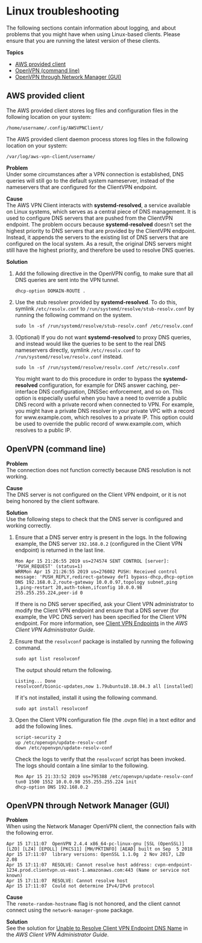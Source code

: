 # Linux troubleshooting<a name="linux-troubleshooting"></a>

The following sections contain information about logging, and about problems that you might have when using Linux\-based clients\. Please ensure that you are running the latest version of these clients\. 

**Topics**
+ [AWS provided client](#aws-provided-client)
+ [OpenVPN \(command line\)](#open-vpn-command-line)
+ [OpenVPN through Network Manager \(GUI\)](#open-vpn-network-manager-gui)

## AWS provided client<a name="aws-provided-client"></a>

The AWS provided client stores log files and configuration files in the following location on your system:

```
/home/username/.config/AWSVPNClient/
```

The AWS provided client daemon process stores log files in the following location on your system:

```
/var/log/aws-vpn-client/username/
```

**Problem**  
Under some circumstances after a VPN connection is established, DNS queries will still go to the default system nameserver, instead of the nameservers that are configured for the ClientVPN endpoint\.

**Cause**  
The AWS VPN Client interacts with **systemd\-resolved**, a service available on Linux systems, which serves as a central piece of DNS management\. It is used to configure DNS servers that are pushed from the ClientVPN endpoint\. The problem occurs because **systemd\-resolved** doesn't set the highest priority to DNS servers that are provided by the ClientVPN endpoint\. Instead, it appends the servers to the existing list of DNS servers that are configured on the local system\. As a result, the original DNS servers might still have the highest priority, and therefore be used to resolve DNS queries\. 

**Solution**

1. Add the following directive in the OpenVPN config, to make sure that all DNS queries are sent into the VPN tunnel\.

   ```
   dhcp-option DOMAIN-ROUTE .
   ```

1. Use the stub resolver provided by **systemd\-resolved**\. To do this, symlink `/etc/resolv.conf` to `/run/systemd/resolve/stub-resolv.conf` by running the following command on the system\.

   ```
   sudo ln -sf /run/systemd/resolve/stub-resolv.conf /etc/resolv.conf
   ```

1. \(Optional\) If you do not want **systemd\-resolved** to proxy DNS queries, and instead would like the queries to be sent to the real DNS nameservers directly, symlink `/etc/resolv.conf` to `/run/systemd/resolve/resolv.conf` instead\.

   ```
   sudo ln -sf /run/systemd/resolve/resolv.conf /etc/resolv.conf
   ```

   You might want to do this procedure in order to bypass the **systemd\-resolved** configuration, for example for DNS answer caching, per\-interface DNS configuration, DNSSec enforcement, and so on\. This option is especially useful when you have a need to override a public DNS record with a private record when connected to VPN\. For example, you might have a private DNS resolver in your private VPC with a record for www\.example\.com, which resolves to a private IP\. This option could be used to override the public record of www\.example\.com, which resolves to a public IP\.

## OpenVPN \(command line\)<a name="open-vpn-command-line"></a>

**Problem**  
The connection does not function correctly because DNS resolution is not working\.

**Cause**  
The DNS server is not configured on the Client VPN endpoint, or it is not being honored by the client software\.

**Solution**  
Use the following steps to check that the DNS server is configured and working correctly\.

1. Ensure that a DNS server entry is present in the logs\. In the following example, the DNS server `192.168.0.2` \(configured in the Client VPN endpoint\) is returned in the last line\.

   ```
   Mon Apr 15 21:26:55 2019 us=274574 SENT CONTROL [server]: 'PUSH_REQUEST' (status=1)
   WRRMon Apr 15 21:26:55 2019 us=276082 PUSH: Received control message: 'PUSH_REPLY,redirect-gateway def1 bypass-dhcp,dhcp-option DNS 192.168.0.2,route-gateway 10.0.0.97,topology subnet,ping 1,ping-restart 20,auth-token,ifconfig 10.0.0.98 255.255.255.224,peer-id 0
   ```

   If there is no DNS server specified, ask your Client VPN administrator to modify the Client VPN endpoint and ensure that a DNS server \(for example, the VPC DNS server\) has been specified for the Client VPN endpoint\. For more information, see [Client VPN Endpoints](https://docs.aws.amazon.com/vpn/latest/clientvpn-admin/cvpn-working-endpoints.html) in the *AWS Client VPN Administrator Guide*\.

1. Ensure that the `resolvconf` package is installed by running the following command\.

   ```
   sudo apt list resolvconf
   ```

   The output should return the following\.

   ```
   Listing... Done
   resolvconf/bionic-updates,now 1.79ubuntu10.18.04.3 all [installed]
   ```

   If it's not installed, install it using the following command\.

   ```
   sudo apt install resolvconf
   ```

1. Open the Client VPN configuration file \(the \.ovpn file\) in a text editor and add the following lines\.

   ```
   script-security 2
   up /etc/openvpn/update-resolv-conf
   down /etc/openvpn/update-resolv-conf
   ```

   Check the logs to verify that the `resolvconf` script has been invoked\. The logs should contain a line similar to the following\.

   ```
   Mon Apr 15 21:33:52 2019 us=795388 /etc/openvpn/update-resolv-conf tun0 1500 1552 10.0.0.98 255.255.255.224 init
   dhcp-option DNS 192.168.0.2
   ```

## OpenVPN through Network Manager \(GUI\)<a name="open-vpn-network-manager-gui"></a>

**Problem**  
When using the Network Manager OpenVPN client, the connection fails with the following error\.

```
Apr 15 17:11:07  OpenVPN 2.4.4 x86_64-pc-linux-gnu [SSL (OpenSSL)] [LZO] [LZ4] [EPOLL] [PKCS11] [MH/PKTINFO] [AEAD] built on Sep  5 2018
Apr 15 17:11:07  library versions: OpenSSL 1.1.0g  2 Nov 2017, LZO 2.08
Apr 15 17:11:07  RESOLVE: Cannot resolve host address: cvpn-endpoint-1234.prod.clientvpn.us-east-1.amazonaws.com:443 (Name or service not known)
Apr 15 17:11:07  RESOLVE: Cannot resolve host
Apr 15 17:11:07  Could not determine IPv4/IPv6 protocol
```

**Cause**  
The `remote-random-hostname` flag is not honored, and the client cannot connect using the `network-manager-gnome` package\.

**Solution**  
See the solution for [Unable to Resolve Client VPN Endpoint DNS Name](https://docs.aws.amazon.com/vpn/latest/clientvpn-admin/troubleshooting.html#resolve-host-name) in the *AWS Client VPN Administrator Guide*\.